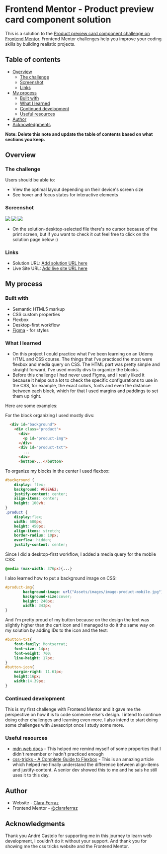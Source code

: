 # Frontend Mentor - Product preview card component solution

This is a solution to the [Product preview card component challenge on Frontend Mentor](https://www.frontendmentor.io/challenges/product-preview-card-component-GO7UmttRfa). Frontend Mentor challenges help you improve your coding skills by building realistic projects. 

## Table of contents

- [Overview](#overview)
  - [The challenge](#the-challenge)
  - [Screenshot](#screenshot)
  - [Links](#links)
- [My process](#my-process)
  - [Built with](#built-with)
  - [What I learned](#what-i-learned)
  - [Continued development](#continued-development)
  - [Useful resources](#useful-resources)
- [Author](#author)
- [Acknowledgments](#acknowledgments)

**Note: Delete this note and update the table of contents based on what sections you keep.**

## Overview

### The challenge

Users should be able to:

- View the optimal layout depending on their device's screen size
- See hover and focus states for interactive elements

### Screenshot

![](Assets/My%20solution/solution-desktop-selected.png)
![](Assets/My%20solution/solution-desktop.jpg)
![](Assets/My%20solution/solution-mobile.png)

- On the solution-desktop-selected file there's no cursor because of the print screen, but if you want to check it out feel free to click on the solution page below :)


### Links

- Solution URL: [Add solution URL here](https://your-solution-url.com)
- Live Site URL: [Add live site URL here](https://your-live-site-url.com)

## My process

### Built with

- Semantic HTML5 markup
- CSS custom properties
- Flexbox
- Desktop-first workflow
- [Figma](https://www.figma.com/downloads/) - for styles


### What I learned

- On this project I could practice what I've been learning on an Udemy HTML and CSS course. The things that I've practiced the most were flexbox and media query on CSS. The HTML part was pretty simple and straight forward, I've used mostly divs to organize the blocks.
- Before this challenge I had never used Figma, and I really liked it because it helps out a lot to check the specific configurations to use in the CSS, for example, the exact colors, fonts and even the distance between each block, which for that I used margins and paddings to set them up right.

Here are some examples:

For the block organizing I used mostly divs:

```html
  <div id="background">
    <div class="product">
      <div>
        <p id="product-img">
      </div>
      <div id="product-txt">
        ...
      <div> 
      <button>...</button>
```
To organize my blocks in the center I used flexbox:
```css
#background {
    display: flex;
    background: #F2EAE2;
    justify-content: center;
    align-items: center;
    height: 100vh;
}
.product {
    display:flex;
    width: 600px;
    height: 450px;
    align-items: stretch;
    border-radius: 10px;
    overflow: hidden;
    justify-content: center;
```
Since I did a desktop-first workflow, I added a media query for the mobile CSS:

```css
@media (max-width: 376px){...}
```
I also learned how to put a background image on CSS:
```css
#product-img{
        background-image: url("Assets/images/image-product-mobile.jpg");
        background-size:cover;
        height: 240px;
        width: 343px;
}
```
And I'm pretty proud of my button because on the design the text was slightly higher than the cart icon and I managed to do it the same way on my solution by adding IDs to the icon and the text:

```css
#button-txt{
    font-family: Montserrat;
    font-size: 14px;
    font-weight: 700;
    line-height: 17px;
}
#button-icon{
    margin-right: 11.61px;
    height:16px;
    width:14.39px;
}
```
### Continued development

This is my first challenge with Frontend Mentor and it gave me the perspective on how it is to code someone else's design. I intend to continue doing other challenges and learning even more. I also intend to start doing some challenges with Javascript once I study some more.


### Useful resources

- [mdn web docs](https://developer.mozilla.org/) - This helped me remind myself of some properties that I didn't remember or hadn't practiced enough
- [css-tricks - A Complete Guide to Flexbox](https://css-tricks.com/snippets/css/a-guide-to-flexbox/) - This is an amazing article which helped me finally understand the difference between align-items and justify-content. A senior dev showed this to me and he sais he still uses it to this day.


## Author

- Website - [Clara Ferraz](https://claraferraz.github.io/)
- Frontend Mentor - [@claraferraz](https://www.frontendmentor.io/profile/claraferraz)

## Acknowledgments

Thank you André Castelo for supporting me in this journey to learn web development, I couldn't do it without your support. And thank you for showing me the css tricks website and the Frontend Mentor.
